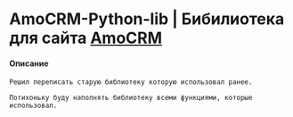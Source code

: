 # AmoCRM-Python-lib | Бибилиотека для сайта [AmoCRM](https://www.amocrm.ru/)


#### Описание
```
Решил переписать старую библиотеку которую использовал ранее.

Потихоньку буду наполнять библиотеку всеми функциями, которые использовал.
```
